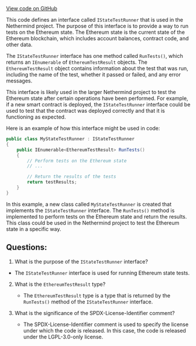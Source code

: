[View code on GitHub](https://github.com/NethermindEth/nethermind/src/Nethermind/Ethereum.Test.Base/Interfaces/IStateTestRunner.cs)

This code defines an interface called `IStateTestRunner` that is used in the Nethermind project. The purpose of this interface is to provide a way to run tests on the Ethereum state. The Ethereum state is the current state of the Ethereum blockchain, which includes account balances, contract code, and other data.

The `IStateTestRunner` interface has one method called `RunTests()`, which returns an `IEnumerable` of `EthereumTestResult` objects. The `EthereumTestResult` object contains information about the test that was run, including the name of the test, whether it passed or failed, and any error messages.

This interface is likely used in the larger Nethermind project to test the Ethereum state after certain operations have been performed. For example, if a new smart contract is deployed, the `IStateTestRunner` interface could be used to test that the contract was deployed correctly and that it is functioning as expected.

Here is an example of how this interface might be used in code:

```csharp
public class MyStateTestRunner : IStateTestRunner
{
    public IEnumerable<EthereumTestResult> RunTests()
    {
        // Perform tests on the Ethereum state
        // ...

        // Return the results of the tests
        return testResults;
    }
}
```

In this example, a new class called `MyStateTestRunner` is created that implements the `IStateTestRunner` interface. The `RunTests()` method is implemented to perform tests on the Ethereum state and return the results. This class could be used in the Nethermind project to test the Ethereum state in a specific way.
## Questions: 
 1. What is the purpose of the `IStateTestRunner` interface?
   - The `IStateTestRunner` interface is used for running Ethereum state tests.

2. What is the `EthereumTestResult` type?
   - The `EthereumTestResult` type is a type that is returned by the `RunTests()` method of the `IStateTestRunner` interface.

3. What is the significance of the SPDX-License-Identifier comment?
   - The SPDX-License-Identifier comment is used to specify the license under which the code is released. In this case, the code is released under the LGPL-3.0-only license.
